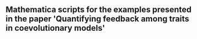 ## Mathematica scripts for the examples presented in the paper 'Quantifying feedback among traits in coevolutionary models'
